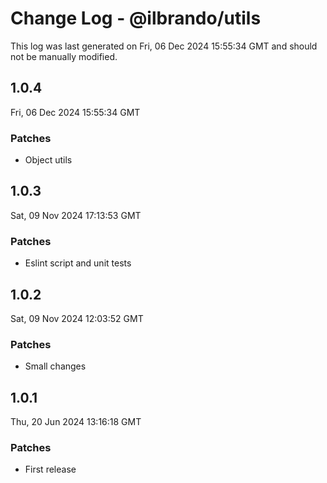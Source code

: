 # Change Log - @ilbrando/utils

This log was last generated on Fri, 06 Dec 2024 15:55:34 GMT and should not be manually modified.

## 1.0.4
Fri, 06 Dec 2024 15:55:34 GMT

### Patches

- Object utils

## 1.0.3
Sat, 09 Nov 2024 17:13:53 GMT

### Patches

- Eslint script and unit tests

## 1.0.2
Sat, 09 Nov 2024 12:03:52 GMT

### Patches

- Small changes

## 1.0.1
Thu, 20 Jun 2024 13:16:18 GMT

### Patches

- First release

